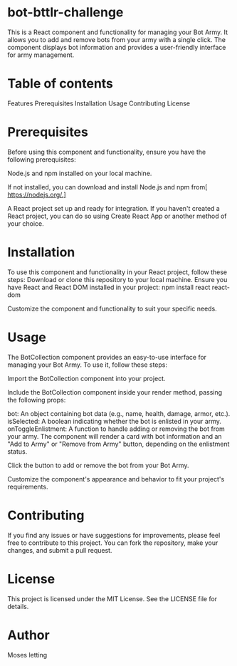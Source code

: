 # bot-bttlr-challenge
This is a React component and functionality for managing your Bot Army. It allows you to add and remove bots from your army with a single click. The component displays bot information and provides a user-friendly interface for army management.

# Table of contents
Features
Prerequisites
Installation
Usage
Contributing
License
# Prerequisites
Before using this component and functionality, ensure you have the following prerequisites:

Node.js and npm installed on your local machine.

If not installed, you can download and install Node.js and npm from[ https://nodejs.org/.]

A React project set up and ready for integration. If you haven't created a React project, you can do so using Create React App or another method of your choice.

# Installation

To use this component and functionality in your React project, follow these steps:
Download or clone this repository to your local machine.
Ensure you have React and React DOM installed in your project:
npm install react react-dom

Customize the component and functionality to suit your specific needs.

# Usage
The BotCollection component provides an easy-to-use interface for managing your Bot Army. To use it, follow these steps:

Import the BotCollection component into your project.

Include the BotCollection component inside your render method, passing the following props:

bot: An object containing bot data (e.g., name, health, damage, armor, etc.).
isSelected: A boolean indicating whether the bot is enlisted in your army.
onToggleEnlistment: A function to handle adding or removing the bot from your army.
The component will render a card with bot information and an "Add to Army" or "Remove from Army" button, depending on the enlistment status.

Click the button to add or remove the bot from your Bot Army.

Customize the component's appearance and behavior to fit your project's requirements.

# Contributing
If you find any issues or have suggestions for improvements, please feel free to contribute to this project. You can fork the repository, make your changes, and submit a pull request.

# License
This project is licensed under the MIT License. See the LICENSE file for details.

# Author
Moses letting
